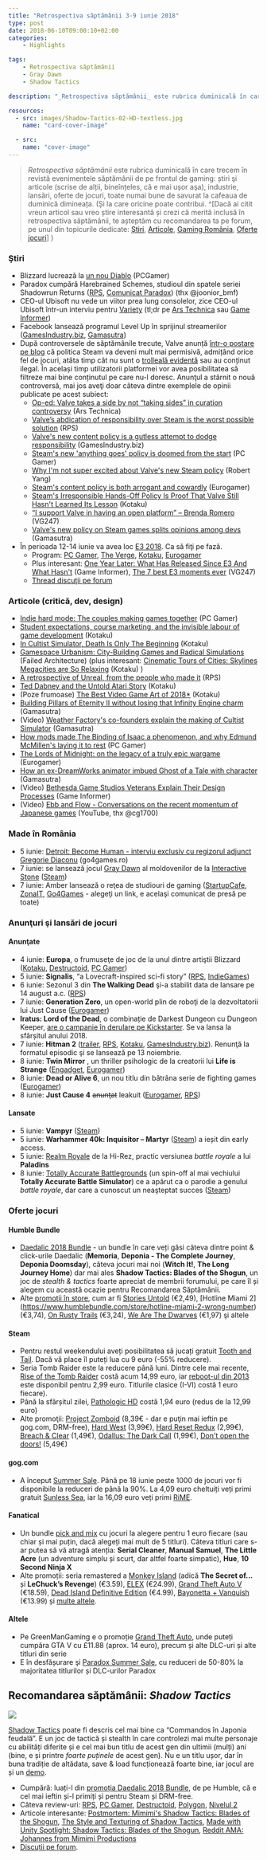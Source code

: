 ```yaml
---
title: "Retrospectiva săptămânii 3-9 iunie 2018"
type: post
date: 2018-06-10T09:00:10+02:00
categories:
    - Highlights

tags:
    - Retrospectiva săptămânii
    - Gray Dawn
    - Shadow Tactics

description: "_Retrospectiva săptămânii_ este rubrica duminicală în care trecem în revistă evenimentele săptămânii de pe frontul de gaming: știri şi articole (scrise de alții, bineînțeles, că e mai ușor aşa), industrie, lansări, oferte de jocuri, toate numai bune de savurat la cafeaua de duminică dimineața."

resources:
  - src: images/Shadow-Tactics-02-HD-textless.jpg
    name: "card-cover-image"

  - src:
    name: "cover-image"
---
```

> _Retrospectiva săptămânii_ este rubrica duminicală în care trecem în revistă evenimentele săptămânii de pe frontul de gaming: știri şi articole (scrise de alții, bineînțeles, că e mai ușor aşa), industrie, lansări, oferte de jocuri, toate numai bune de savurat la cafeaua de duminică dimineața. (Și la care oricine poate contribui. ^[Dacă ai citit vreun articol sau vreo știre interesantă și crezi că merită inclusă în retrospectiva săptămânii, te așteptăm cu recomandarea ta pe forum, pe unul din topicurile dedicate: [Știri](https://forum.candaparerevista.ro/viewtopic.php?f=4&t=46), [Articole](https://forum.candaparerevista.ro/viewtopic.php?f=4&t=206), [Gaming România](https://forum.candaparerevista.ro/viewtopic.php?f=4&t=1622), [Oferte jocuri](https://forum.candaparerevista.ro/viewtopic.php?f=62&t=25)] )


### Ştiri
* Blizzard lucrează la [un nou Diablo](https://www.pcgamer.com/blizzard-is-working-on-a-new-unannounced-diablo-project/) (PCGamer)
* Paradox cumpără Harebrained Schemes, studioul din spatele seriei Shadowrun Returns ([RPS](https://www.rockpapershotgun.com/2018/06/05/paradox-buying-harebrained-schemes-studio/), [Comunicat Paradox](https://www.paradoxinteractive.com/en/paradox-interactive-to-acquire-seattle-based-harebrained-schemes/)) (thx @joonior_bmf)
* CEO-ul Ubisoft nu vede un viitor prea lung consolelor, zice CEO-ul Ubisoft într-un interviu pentru [Variety](https://variety.com/2018/gaming/features/death-of-the-console-1202833926/) (tl;dr pe [Ars Technica](https://arstechnica.com/gaming/2018/06/ubisoft-ceo-cloud-gaming-will-replace-consoles-after-the-next-generation/) sau [Game Informer](https://www.gameinformer.com/2018/06/06/ubisoft-expects-only-one-more-console-generation))
* Facebook lansează programul Level Up în sprijinul streamerilor ([GamesIndustry.biz](https://www.gamesindustry.biz/articles/2018-06-07-facebooks-level-up-program-aims-to-support-new-creators), [Gamasutra](https://www.gamasutra.com/view/news/319597/Facebook_launches_new_program_for_gaming_streamers_just_starting_out.php))
* După controversele de săptămânile trecute, Valve anunță [într-o postare pe blog](https://steamcommunity.com/games/593110/announcements/detail/1666776116200553082) că politica Steam va deveni mult mai permisivă, admițând orice fel de jocuri, atâta timp cât nu sunt o [trolleală evidentă](https://www.gamasutra.com/view/news/319655/Valve_clarifies_what_games_count_as_straight_up_trolling_sort_of.php) sau au conținut ilegal. În același timp utilizatorii platformei vor avea posibilitatea să filtreze mai bine conținutul pe care nu-l doresc. Anunţul a stârnit o nouă controversă, mai jos aveţi doar câteva dintre exemplele de opinii publicate pe acest subiect:
  * [Op-ed: Valve takes a side by not “taking sides” in curation controversy](https://arstechnica.com/gaming/2018/06/op-ed-valve-takes-a-side-by-not-taking-sides-in-curation-controversy/) (Ars Technica)
  * [Valve’s abdication of responsibility over Steam is the worst possible solution](https://www.rockpapershotgun.com/2018/06/07/valves-abdication-of-responsibility-over-steam-is-the-worst-possible-solution/) (RPS)
  * [Valve's new content policy is a gutless attempt to dodge responsibility](https://www.gamesindustry.biz/articles/2018-06-06-valves-new-content-policy-is-a-gutless-attempt-to-dodge-responsibility) (GamesIndustry.biz)
  * [Steam's new 'anything goes' policy is doomed from the start](https://www.pcgamer.com/steams-new-anything-goes-policy-is-doomed-from-the-start/) (PC Gamer)
  * [Why I'm not super excited about Valve's new Steam policy](https://www.blog.radiator.debacle.us/2018/06/why-im-not-super-excited-about-valves.html) (Robert Yang)
  * [Steam's content policy is both arrogant and cowardly](https://www.eurogamer.net/articles/2018-06-07-steams-content-policy-is-both-arrogant-and-cowardly) (Eurogamer)
  * [Steam's Irresponsible Hands-Off Policy Is Proof That Valve Still Hasn't Learned Its Lesson](https://steamed.kotaku.com/steams-irresponsible-hands-off-policy-is-proof-that-val-1826654709) (Kotaku)
  * [“I support Valve in having an open platform” – Brenda Romero](https://www.vg247.com/2018/06/07/support-valve-open-platform-brenda-romero/) (VG247)
  * [Valve's new policy on Steam games splits opinions among devs](https://www.gamasutra.com/view/news/319594/Valves_new_policy_on_Steam_games_splits_opinions_among_devs.php) (Gamasutra)
* În perioada 12-14 iunie va avea loc [E3 2018](https://www.e3expo.com/). Ca să fiţi pe fază. 
  * Program: [PC Gamer](https://www.pcgamer.com/e3-2018-schedule/), [The Verge](https://www.theverge.com/2018/6/8/17430588/e3-2018-schedule-ps4-xbox-nintendo), [Kotaku](https://kotaku.com/the-e3-2018-press-conference-schedule-1825468920), [Eurogamer](https://www.eurogamer.net/articles/2018-06-08-e3-2018-guide-conference-times-stream-links-predictions)
  * Plus interesant: [One Year Later: What Has Released Since E3 And What Hasn't](https://www.gameinformer.com/e3-2018/2018/06/06/one-year-later-what-has-released-since-e3-and-what-hasnt) (Game Informer), [The 7 best E3 moments ever](https://www.vg247.com/2018/06/06/e3-best-moments-reveals-ever/) (VG247)
  * [Thread discuţii pe forum](https://forum.candaparerevista.ro/viewtopic.php?f=4&t=1828)

### Articole (critică, dev, design)
* [Indie hard mode: The couples making games together](https://www.pcgamer.com/indie-hard-mode-the-couples-making-games-together/) (PC Gamer)
* [Student expectations, course marketing, and the invisible labour of game development](https://brkeogh.com/2018/05/07/student-expectations-course-marketing-and-the-invisible-labour-of-game-development/) (Kotaku)
* [In Cultist Simulator, Death Is Only The Beginning](https://kotaku.com/in-cultist-simulator-death-is-only-the-beginning-1826452720) (Kotaku)
* [Gamespace Urbanism: City-Building Games and Radical Simulations](https://failedarchitecture.com/gamespace-urbanism-city-building-games-and-radical-simulations/) (Failed Architecture) (plus interesant: [Cinematic Tours of Cities: Skylines Megacities are So Relaxing](http://www.kotaku.co.uk/2018/06/04/cinematic-tours-of-cities-skylines-megacities-are-so-relaxing) (Kotaku) )
* [A retrospective of Unreal, from the people who made it](https://www.rockpapershotgun.com/2018/06/05/unreal-retrospective-from-the-people-who-made-it/) (RPS)
* [Ted Dabney and the Untold Atari Story](http://www.kotaku.co.uk/2018/06/07/ted-dabney-and-the-untold-atari-story) (Kotaku)
* (Poze frumoase) [The Best Video Game Art of 2018*](http://www.kotaku.co.uk/2018/06/07/the-best-video-game-art-of-2018) (Kotaku)
* [Building Pillars of Eternity II without losing that Infinity Engine charm](https://gamasutra.com/view/news/319495/Building_Pillars_of_Eternity_II_without_losing_that_Infinity_Engine_charm.php) (Gamasutra)
* (Video) [Weather Factory's co-founders explain the making of Cultist Simulator](https://gamasutra.com/view/news/319505/Weather_Factorys_cofounders_explain_the_making_of_Cultist_Simulator.php) (Gamasutra)
* [How mods made The Binding of Isaac a phenomenon, and why Edmund McMillen's laying it to rest](https://www.pcgamer.com/how-mods-made-the-binding-of-isaac-a-phenomenon-and-why-edmund-mcmillens-laying-it-to-rest/) (PC Gamer)
* [The Lords of Midnight: on the legacy of a truly epic wargame](https://www.eurogamer.net/articles/2018-06-06-the-lords-of-midnight-on-the-legacy-of-a-truly-epic-wargame) (Eurogamer)
* [How an ex-DreamWorks animator imbued Ghost of a Tale with character](https://www.gamasutra.com/view/news/317765/How_an_exDreamWorks_animator_imbued_Ghost_of_a_Tale_with_character.php) (Gamasutra)
* (Video) [Bethesda Game Studios Veterans Explain Their Design Processes](https://www.gameinformer.com/gamer-culture/2018/06/05/bethesda-game-studios-veterans-explain-their-design-processes) (Game Informer)
* (Video) [Ebb and Flow - Conversations on the recent momentum of Japanese games](https://www.youtube.com/watch?v=_j6ZHkg5BtE) (YouTube, thx @cg1700)

### Made în România
* 5 iunie: [Detroit: Become Human - interviu exclusiv cu regizorul adjunct Gregorie Diaconu](http://jocuri.go4it.ro/detroit-become-human-interviu-gregorie-diaconu) (go4games.ro)
* 7 iunie: se lansează jocul [Gray Dawn](http://gray-dawn.com/) al moldovenilor de la [Interactive Stone](http://interactivestone.com/) ([Steam](https://store.steampowered.com/app/747360/Gray_Dawn/))
* 7 iunie: Amber lansează o reţea de studiouri de gaming ([StartupCafe](https://www.startupcafe.ro/afaceri/amber-retea-studiouri-jocuri-gaming-angajari-it.htm), [ZonaIT](https://zonait.tv/amber-cel-mai-important-nume-al-gaming-ului-independent-romanesc-se-dezvolta-intr-o-retea-de-studiouri-de-jocuri/), [Go4Games](http://jocuri.go4it.ro/stiri-si-articole/diverse/romanii-de-la-amber-se-dezvolta-intr-o-retea-de-studiouri-producatoare-de-jocuri-17247796) - alegeţi un link, e acelaşi comunicat de presă pe toate)

### Anunţuri şi lansări de jocuri
#### Anunţate
* 4 iunie: **Europa**, o frumuseţe de joc de la unul dintre artiştii Blizzard ([Kotaku](http://www.kotaku.co.uk/2018/06/04/europa-looks-absolutely-beautiful), [Destructoid](https://www.destructoid.com/i-can-t-wait-to-lose-myself-in-europa-506162.phtml), [PC Gamer](https://www.pcgamer.com/watch-the-gorgeous-teaser-for-europa-the-tale-of-the-last-sentient-android/))
* 5 iunie: **Signalis**, “a Lovecraft-inspired sci-fi story” ([RPS](https://www.rockpapershotgun.com/2018/06/05/signalis-sci-fi-horror-teaser-trailer/), [IndieGames](http://indiegames.com/2018/06/signalis_blends_lovecraftian_s.html))
* 6 iunie: Sezonul 3 din **The Walking Dead** şi-a stabilit data de lansare pe 14 august a.c. ([RPS](https://www.rockpapershotgun.com/2018/06/06/the-walking-dead-the-final-season-episode-1-release-date/))
* 7 iunie: **Generation Zero**, un open-world plin de roboţi de la dezvoltatorii lui Just Cause ([Eurogamer](https://www.eurogamer.net/articles/2018-06-07-robots-have-taken-over-1980s-east-coast-sweden-in-avalanches-new-game-generation-zero))
* **Iratus: Lord of the Dead**, o combinație de Darkest Dungeon cu Dungeon Keeper, [are o campanie în derulare pe Kickstarter](https://www.kickstarter.com/projects/2107948460/iratus-lord-of-the-dead). Se va lansa la sfârșitul anului 2018.
* 7 iunie: **Hitman 2** ([trailer](https://www.youtube.com/watch?v=YD1ttZ-JRP0), [RPS](https://www.rockpapershotgun.com/2018/06/05/hitman-2-revealed-by-logo-on-warner-bros-website/), [Kotaku](https://kotaku.com/wb-games-announces-hitman-2-1826641819), [GamesIndustry.biz](https://www.gamesindustry.biz/articles/2018-06-08-io-partners-with-warner-bros-for-hitman-2-ditches-episodic-format)). Renunţă la formatul episodic şi se lansează pe 13 noiembrie.
* 8 iunie: **Twin Mirror** , un thriller psihologic de la creatorii lui **Life is Strange** ([Engadget](https://www.engadget.com/2018/06/08/makers-of-life-is-strange-announce-psychological-thriller-twi/), [Eurogamer](https://www.eurogamer.net/articles/2018-06-08-life-is-strange-devs-new-game-is-small-town-mystery-thriller-twin-mirror))
* 8 iunie: **Dead or Alive 6**, un nou titlu din bătrâna serie de fighting games ([Eurogamer](https://www.eurogamer.net/articles/2018-06-08-team-ninja-unveils-dead-or-alive-6-with-a-flashy-new-trailer))
* 8 iunie: **Just Cause 4** ~~anunţat~~ leakuit ([Eurogamer](https://www.eurogamer.net/articles/2018-06-08-just-cause-4-leaked-by-steam-advert), [RPS](https://www.rockpapershotgun.com/2018/06/08/just-cause-4-confirmed-steam-leak/))

#### Lansate
* 5 iunie: **Vampyr** ([Steam](https://store.steampowered.com/app/427290/Vampyr/))
* 5 iunie: **Warhammer 40k: Inquisitor – Martyr** ([Steam](https://store.steampowered.com/app/527430/Warhammer_40000_Inquisitor__Martyr/)) a ieșit din early access.
* 5 iunie: [Realm Royale](https://store.steampowered.com/app/813820/Realm_Royale/) de la Hi-Rez, practic versiunea _battle royale_ a lui **Paladins**
* 8 iunie: [Totally Accurate Battlegrounds](http://landfall.se/) (un spin-off al mai vechiului **Totally Accurate Battle Simulator**) ce a apărut ca o parodie a genului _battle royale_, dar care a cunoscut un neaşteptat succes ([Steam](https://store.steampowered.com/app/823130/Totally_Accurate_Battlegrounds/))

### Oferte jocuri
#### Humble Bundle
* [Daedalic 2018 Bundle](https://www.humblebundle.com/games/daedalic-2018-bundle) - un bundle în care veți găsi câteva dintre point & click-urile Daedalic (**Memoria**, **Deponia - The Complete Journey**, **Deponia Doomsday**), câteva jocuri mai noi (**Witch It!**, **The Long Journey Home**) dar mai ales **Shadow Tactics: Blades of the Shogun**, un joc de _stealth & tactics_ foarte apreciat de membrii forumului, pe care îl și alegem cu această ocazie pentru Recomandarea Săptămânii.
* Alte [promoţii în store](https://www.humblebundle.com/store/search?sort=discount&filter=onsale), cum ar fi [Stories Untold](https://www.humblebundle.com/store/stories-untold) (€2,49), [Hotline Miami 2] (https://www.humblebundle.com/store/hotline-miami-2-wrong-number) (€3,74), [On Rusty Trails](https://www.humblebundle.com/store/on-rusty-trails) (€3,24), [We Are The Dwarves](https://www.humblebundle.com/store/we-are-the-dwarves) (€1,97) şi altele

#### Steam
* Pentru restul weekendului aveți posibilitatea să jucați gratuit [Tooth and Tail](https://store.steampowered.com/app/286000/Tooth_and_Tail/). Dacă vă place îl puteți lua cu 9 euro (-55% reducere).
* Seria Tomb Raider este la reducere până luni. Dintre cele mai recente, [Rise of the Tomb Raider](https://store.steampowered.com/app/391220/Rise_of_the_Tomb_Raider/) costă acum 14,99 euro, iar [reboot-ul din 2013](https://store.steampowered.com/app/203160/Tomb_Raider/) este disponibil pentru 2,99 euro. Titlurile clasice (I-VI) costă 1 euro fiecare).
* Până la sfârșitul zilei, [Pathologic HD](https://store.steampowered.com/app/384110/Pathologic_Classic_HD/) costă 1,94 euro (redus de la 12,99 euro)
* Alte promoţii: [Project Zomboid](https://store.steampowered.com/app/108600/Project_Zomboid/) (8,39€ - dar e puţin mai ieftin pe gog.com, DRM-free), [Hard West](https://store.steampowered.com/app/307670/Hard_West/) (3,99€), [Hard Reset Redux](https://store.steampowered.com/app/407810/Hard_Reset_Redux/) (2,99€), [Breach & Clear](https://store.steampowered.com/app/266130/Breach__Clear/) (1,49€), [Odallus: The Dark Call](https://store.steampowered.com/app/319480/Odallus_The_Dark_Call/) (1,99€), [Don't open the doors!](https://store.steampowered.com/app/533950/Dont_open_the_doors/) (5,49€)

#### gog.com
* A început [Summer Sale](https://www.gog.com/). Până pe 18 iunie peste 1000 de jocuri vor fi disponibile la reduceri de până la 90%. La 4,09 euro cheltuiți veți primi gratuit [Sunless Sea](https://www.gog.com/game/sunless_sea), iar la 16,09 euro veți primi [RiME](https://www.gog.com/game/rime).

#### Fanatical
* Un bundle [pick and mix](https://www.fanatical.com/en/pick-and-mix/curve-pick-mix-bundle) cu jocuri la alegere pentru 1 euro fiecare (sau chiar și mai puțin, dacă alegeți mai mult de 5 titluri). Câteva titluri care s-ar putea să vă atragă atenția: **Serial Cleaner**, **Manual Samuel**, **The Little Acre** (un adventure simplu și scurt, dar altfel foarte simpatic), **Hue**, **10 Second Ninja X**
* Alte promoții: seria remastered a [Monkey Island](https://www.fanatical.com/en/game/monkey-island-special-edition-bundle) (adică **The Secret of...** și **LeChuck’s Revenge**) (€3.59), [ELEX](https://www.fanatical.com/en/game/elex) (€24.99), [Grand Theft Auto V](https://www.fanatical.com/en/game/grand-theft-auto-v) (€18.59), [Dead Island Definitive Edition](https://www.fanatical.com/en/game/dead-island-definitive-edition) (€4.99), [Bayonetta + Vanquish](https://www.fanatical.com/en/bundle/bayonetta-plus-vanquish-pack) (€13.99) și [multe altele](https://www.fanatical.com/en/latest-deals).

#### Altele
* Pe GreenManGaming e o promoție [Grand Theft Auto](https://www.greenmangaming.com/titles/rockstar-gta-promo), unde puteți cumpăra GTA V cu £11.88 (aprox. 14 euro), precum și alte DLC-uri și alte titluri din serie
* E în desfășurare şi [Paradox Summer Sale](https://www.paradoxplaza.com/on-sale/), cu reduceri de 50-80% la majoritatea titlurilor și DLC-urilor Paradox



## Recomandarea săptămânii: _Shadow Tactics_

![](images/shadowtactic-1481148309584.jpg)

[Shadow Tactics](http://www.shadow-tactics.com/) poate fi descris cel mai bine ca “Commandos în Japonia feudală”. E un joc de tactică și stealth în care controlezi mai multe personaje cu abilități diferite și e cel mai bun titlu de acest gen din ultimii (mulți) ani (bine, e și printre _foarte puținele_ de acest gen). Nu e un titlu ușor, dar în buna tradiție de altădata, save & load funcționează foarte bine, iar jocul are și un [demo](https://www.gog.com/game/shadow_tactics_demo).

  * Cumpără: luați-l din [promoția Daedalic 2018 Bundle](https://www.humblebundle.com/games/daedalic-2018-bundle), de pe Humble, că e cel mai ieftin și-l primiți și pentru Steam și DRM-free.
  * Câteva review-uri: [RPS](https://www.rockpapershotgun.com/2016/12/02/wot-i-think-shadow-tactics-blades-of-the-shogun/), [PC Gamer](https://www.pcgamer.com/shadow-tactics-review/), [Destructoid](https://www.destructoid.com/review-shadow-tactics-blades-of-the-shogun-405919.phtml), [Polygon](https://www.polygon.com/2016/12/16/13977280/shadow-tactics-blades-of-the-shogun-review-pc-windows), [Nivelul 2](http://nivelul2.ro/review-shadow-tactics-blades-shogun-m/)
  * Articole interesante: [Postmortem: Mimimi's Shadow Tactics: Blades of the Shogun](https://www.gamasutra.com/view/news/310894/Postmortem_Mimimis_Shadow_Tactics_Blades_of_the_Shogun.php), [The Style and Texturing of Shadow Tactics](https://www.eyeforgames.com/CRsmall/style-texturing-shadow-tactics/), [Made with Unity Spotlight: Shadow Tactics: Blades of the Shogun](https://connect.unity.com/p/articles-made-with-unity-spotlight-shadow-tactics-blades-of-the-shogun), [Reddit AMA: Johannes from Mimimi Productions](https://www.reddit.com/r/Games/comments/5gtx8o/im_johannes_i_run_mimimi_productions_developer_of/)
  * [Discuții pe forum](https://forum.candaparerevista.ro/viewtopic.php?f=7&t=1342).
